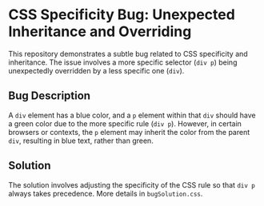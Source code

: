 # CSS Specificity Bug: Unexpected Inheritance and Overriding

This repository demonstrates a subtle bug related to CSS specificity and inheritance.  The issue involves a more specific selector (`div p`) being unexpectedly overridden by a less specific one (`div`).

## Bug Description

A `div` element has a blue color, and a `p` element within that `div` should have a green color due to the more specific rule (`div p`). However, in certain browsers or contexts, the `p` element may inherit the color from the parent `div`, resulting in blue text, rather than green.

## Solution

The solution involves adjusting the specificity of the CSS rule so that `div p` always takes precedence. More details in `bugSolution.css`.